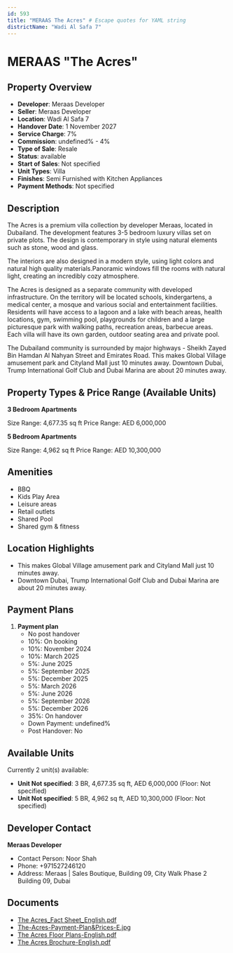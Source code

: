 ```yaml
---
id: 593
title: "MERAAS The Acres" # Escape quotes for YAML string
districtName: "Wadi Al Safa 7"
---
```


# MERAAS "The Acres"

## Property Overview
- **Developer**: Meraas Developer
- **Seller**: Meraas Developer
- **Location**: Wadi Al Safa 7
- **Handover Date**: 1 November 2027
- **Service Charge**: 7%
- **Commission**: undefined% - 4%
- **Type of Sale**: Resale
- **Status**: available
- **Start of Sales**: Not specified
- **Unit Types**: Villa
- **Finishes**: Semi Furnished with Kitchen Appliances
- **Payment Methods**: Not specified

## Description
The Acres is a premium villa collection by developer Meraas, located in Dubailand. The development features 3-5 bedroom luxury villas set on private plots. The design is contemporary in style using natural elements such as stone, wood and glass.                      

 The interiors are also designed in a modern style, using light colors and natural high quality materials.Panoramic windows fill the rooms with natural light, creating an incredibly cozy atmosphere.

 The Acres is designed as a separate community with developed infrastructure. On the territory will be located schools, kindergartens, a medical center, a mosque and various social and entertainment facilities. Residents will have access to a lagoon and a lake with beach areas, health locations, gym, swimming pool, playgrounds for children and a large picturesque park with walking paths, recreation areas, barbecue areas. Each villa will have its own garden, outdoor seating area and private pool.

 The Dubailand community is surrounded by major highways - Sheikh Zayed Bin Hamdan Al Nahyan Street and Emirates Road. This makes Global Village amusement park and Cityland Mall just 10 minutes away. Downtown Dubai, Trump International Golf Club and Dubai Marina are about 20 minutes away.

## Property Types & Price Range (Available Units)
**3 Bedroom Apartments**

Size Range: 4,677.35 sq ft
Price Range: AED 6,000,000

**5 Bedroom Apartments**

Size Range: 4,962 sq ft
Price Range: AED 10,300,000

## Amenities
- BBQ
- Kids Play Area
- Leisure areas
- Retail outlets
- Shared Pool
- Shared gym & fitness

## Location Highlights
- This makes Global Village amusement park and Cityland Mall just 10 minutes away.
- Downtown Dubai, Trump International Golf Club and Dubai Marina are about 20 minutes away.

## Payment Plans
1. **Payment plan**
   - No post handover
   - 10%: On booking
   - 10%: November 2024
   - 10%: March 2025
   - 5%: June 2025
   - 5%: September 2025
   - 5%: December 2025
   - 5%: March 2026
   - 5%: June 2026
   - 5%: September 2026
   - 5%: December 2026
   - 35%: On handover
   - Down Payment: undefined%
   - Post Handover: No

## Available Units
Currently 2 unit(s) available:
- **Unit Not specified**: 3 BR, 4,677.35 sq ft, AED 6,000,000 (Floor: Not specified)
- **Unit Not specified**: 5 BR, 4,962 sq ft, AED 10,300,000 (Floor: Not specified)

## Developer Contact
**Meraas Developer**
- Contact Person: Noor Shah
- Phone: +971527246120
- Address: Meraas | Sales Boutique, Building 09, City Walk Phase 2 Building 09, Dubai

## Documents
- [The Acres_Fact Sheet_English.pdf](https://cdn.geniemap.net/2023/12/05/xanllzKtuJGxWDvBozF4lRA8oks0gvezMUEaBbLC.pdf)
- [The-Acres-Payment-Plan&Prices-E.jpg](https://cdn.geniemap.net/2023/12/05/xSrUKvgDwJg1j3DEiioUX2w9bULCFvZUncqDppVF.jpg)
- [The Acres Floor Plans-English.pdf](https://cdn.geniemap.net/2023/12/05/zZziVZQEDXmSoHkGqkyD1Avg69BKqpU959SEpHp2.pdf)
- [The Acres Brochure-English.pdf](https://cdn.geniemap.net/2023/12/05/8Pp5V6EtFEDDJf8IDcvFAP6YUIRLBPYwkwAsG3SV.pdf)
